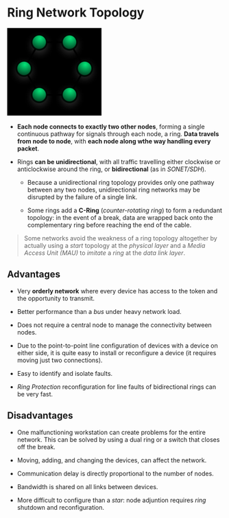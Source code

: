 # Ring Network Topology

![](2021-07-18-01-21-49.png)

* **Each node connects to exactly two other nodes**, forming a single continuous pathway for signals through each node, a ring. **Data travels from node to node**, with **each node along wthe way handling every packet**.

* Rings **can be unidirectional**, with all traffic travelling either clockwise or anticlockwise around the ring, or **bidirectional** (as in *SONET/SDH*).

  * Because a unidirectional ring topology provides only one pathway between any two nodes, unidirectional ring networks may be disrupted by the failure of a single link.

  * Some rings add a **C-Ring** (*counter-rotating ring*) to form a redundant topology: in the event of a break, data are wrapped back onto the complementary ring before reaching the end of the cable.

> Some networks avoid the weakness of a ring topology altogether by actually using a *start* topology at the *physical layer* and a *Media Access Unit (MAU)* to *imitate* a *ring* at the *data link layer*.

## Advantages

* Very **orderly network** where every device has access  to the token and the opportunity to transmit.

* Better performance than a *bus* under heavy network load.

* Does not require a central node to manage the connectivity between nodes.

* Due to the point-to-point line configuration of devices with a device on either side, it is quite easy to install or reconfigure a device (it requires moving just two connections).

* Easy to identify and isolate faults.

* *Ring Protection* reconfiguration for line faults of bidirectional rings can be very fast.

## Disadvantages

* One malfunctioning workstation can create problems for the entire network. This can be solved by using a dual ring or a switch that closes off the break.

* Moving, adding, and changing the devices, can affect the network.

* Communication delay is directly proportional to the number of nodes.

* Bandwidth is shared on all links between devices.

* More difficult to configure than a *star*: node adjuntion requires *ring* shutdown and reconfiguration.
